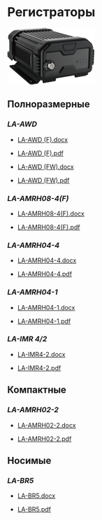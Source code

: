 # Регистраторы

![Registrator](../../img/imr-4-2.webp)

## Полноразмерные

### *LA-AWD*

* [LA-AWD (F).docx](passports\Несогласованные\Регистраторы\LA-AWD(F).docx ':ignore')

* [LA-AWD (F).pdf](passports\Несогласованные\Регистраторы\LA-AWD(F).pdf ':ignore')

* [LA-AWD (FW).docx](passports\Несогласованные\Регистраторы\LA-AWD(FW).docx ':ignore')

* [LA-AWD (FW).pdf](passports\Несогласованные\Регистраторы\LA-AWD(FW).pdf ':ignore')

### *LA-AMRH08-4(F)*

* [LA-AMRH08-4(F).docx](passports\Несогласованные\Регистраторы\LA-AMRH08-4(F).docx ':ignore')

* [LA-AMRH08-4(F).pdf](passports\Несогласованные\Регистраторы\LA-AMRH08-4(F).pdf ':ignore')

### *LA-AMRH04-4*

* [LA-AMRH04-4.docx](passports\Несогласованные\Регистраторы\LA-AMRH04-4.docx ':ignore')

* [LA-AMRH04-4.pdf](passports\Несогласованные\Регистраторы\LA-AMRH04-4.pdf ':ignore')

### *LA-AMRH04-1*

* [LA-AMRH04-1.docx](passports\Несогласованные\Регистраторы\LA-AMRH04-1.docx ':ignore')

* [LA-AMRH04-1.pdf](passports\Несогласованные\Регистраторы\LA-AMRH04-1.pdf ':ignore')

### *LA-IMR 4/2*

* [LA-IMR4-2.docx](passports\Несогласованные\Регистраторы\LA-IMR4-2.docx ':ignore')

* [LA-IMR4-2.pdf](passports\Несогласованные\Регистраторы\LA-IMR4-2.pdf ':ignore')

## Компактные

### *LA-AMRH02-2*

* [LA-AMRH02-2.docx](passports\Несогласованные\Регистраторы\LA-AMRH02-2.docx ':ignore')

* [LA-AMRH02-2.pdf](passports\Несогласованные\Регистраторы\LA-AMRH02-2.pdf ':ignore')

## Носимые

### *LA-BR5*

* [LA-BR5.docx](passports\Несогласованные\Регистраторы\Носимый_регистратор\LA-BR5.docx ':ignore')

* [LA-BR5.pdf](passports\Несогласованные\Регистраторы\Носимый_регистратор\LA-BR5.pdf ':ignore')